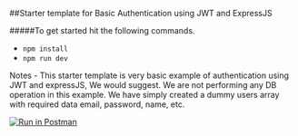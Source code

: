 ##Starter template for Basic Authentication using JWT and ExpressJS


#####To get started hit the following commands.
- ```npm install```
- ```npm run dev```

Notes - This starter template is very basic example of authentication using JWT and expressJS, We would suggest. We are not performing any DB operation in this example. We have simply created a dummy users array with required data email, password, name, etc.

[![Run in Postman](https://run.pstmn.io/button.svg)](https://app.getpostman.com/run-collection/78b89ba8bd6bf65c0ade?action=collection%2Fimport)